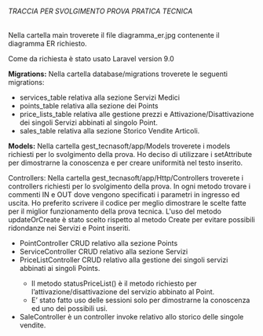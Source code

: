 <h6>TRACCIA PER SVOLGIMENTO PROVA PRATICA TECNICA</h6>

Nella cartella main troverete il file diagramma_er.jpg contenente il diagramma ER richiesto.

Come da richiesta è stato usato Laravel version 9.0

<strong>Migrations:</strong> Nella cartella database/migrations troverete le seguenti migrations:
<ul>
    <li>services_table relativa alla sezione Servizi Medici</li>
	<li>points_table relativa alla sezione dei Points</li>
	<li>price_lists_table relativa alle gestione prezzi e Attivazione/Disattivazione dei singoli Servizi abbinati al singolo Point.</li>
	<li>sales_table relativa alla sezione Storico Vendite Articoli.</li>
</ul>
<strong>Models:</strong> Nella cartella gest_tecnasoft/app/Models troverete i models richiesti per lo svolgimento della prova.
        Ho deciso di utilizzare i setAttribute per dimostrarne la conoscenza e per creare uniformità nel testo inserito.

Controllers:  Nella cartella gest_tecnasoft/app/Http/Controllers troverete i controllers richiesti per lo svolgimento della prova. 
		      In ogni metodo trovare i commenti IN e OUT dove vengono specificati i parametri in ingresso ed uscita.
		      Ho preferito scrivere il codice per meglio dimostrare le scelte fatte per il miglior funzionamento della prova tecnica.
              L'uso del metodo updateOrCreate è stato scelto rispetto al metodo Create per evitare possibili ridondanze nei Servizi e Point inseriti. 
              <ul>
		    <li>PointController CRUD relativo alla sezione Points</li>
		    <li>ServiceController CRUD relativo alla sezione Servizi</li>
		    <li>PriceListController CRUD relativo alla gestione dei singoli servizi abbinati ai singoli Points.</li>
      <ul>
          	    <li>Il metodo statusPriceList() è il metodo richiesto per l’attivazione/disattivazione del servizio abbinato al Point. </li>
                <li>E’ stato fatto uso delle sessioni solo per dimostrarne la conoscenza ed uno dei possibili usi.</li>
                </ul>
		    <li>SaleController è un controller invoke relativo allo storico delle singole vendite.</li>
            </ul>


 

